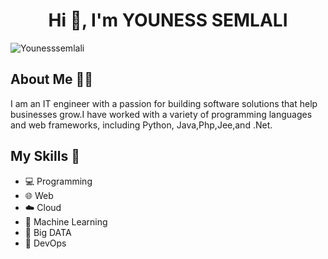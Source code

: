 
<h1 align="center">Hi 👋, I'm YOUNESS SEMLALI</h1> 
<p align="left"> <img src="https://komarev.com/ghpvc/?username=Younesssemlali&label=Profile%20views&color=0e75b6&style=flat" alt="Younesssemlali" /> </p>




## About Me 👨‍💻

I am an IT engineer with a passion for building software solutions that help businesses grow.I have worked with a variety of programming languages and web frameworks, including Python, Java,Php,Jee,and .Net.

## My Skills 🚀

- 💻 Programming
- 🌐 Web
- ☁️ Cloud
- 🤖 Machine Learning
- 💾 Big DATA
- 🚀 DevOps
